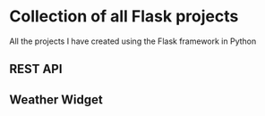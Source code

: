 # Collection of all Flask projects

All the projects I have created using the Flask framework in Python

## REST API

## Weather Widget
